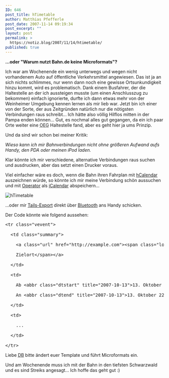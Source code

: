 ```yaml
---
ID: 646
post_title: hTimetable
author: Matthias Pfefferle
post_date: 2007-11-14 09:19:34
post_excerpt: ""
layout: post
permalink: >
  https://notiz.blog/2007/11/14/htimetable/
published: true
---
```

<strong>...oder "Warum nutzt Bahn.de keine Microformats"?</strong>

Ich war am Wochenende ein wenig unterwegs und wegen nicht vorhandenem Auto auf öffentliche Verkehrsmittel angewiesen. Das ist ja an sich nichts schlimmes, nur wenn dann noch eine gewisse Ortsunkundigkeit hinzu kommt, wird es problematisch. Dank einem Busfahrer, der die Haltestelle an der ich aussteigen musste (um einen Anschlusszug zu bekommen) einfach ignorierte, durfte ich dann etwas mehr von der Weinheimer Umgebung kennen lernen als mir lieb war.
Jetzt bin ich einer von der Sorte, der aus Zeitgründen natürlich nur die nötigsten Verbindungen raus schreibt... Ich hätte also völlig Hilflos mitten in der Pampa enden können... Gut, es nochmal alles gut gegangen, da ein ich paar Orte weiter eine <abbr title="Oberrheinische Eisenbahngesellschaft AG">OEG</abbr> Haltestelle fand, aber es geht hier ja ums Prinzip.

Und da sind wir schon bei meiner Kritik:

<em>Wieso kann ich mir Bahnverbindungen nicht ohne größeren Aufwand aufs Handy, den PDA oder meinen iPod laden.</em>

<!--more-->Klar könnte ich mir verschiedene, alternative Verbindungen raus suchen und ausdrucken, aber das setzt einen Drucker voraus.

Viel einfacher wäre es doch, wenn die Bahn ihren Fahrplan mit <a href="http://microformats.org/wiki/hcalendar">hCalendar</a> auszeichnen würde, so könnte ich mir meine Verbindung schön aussuchen und mit <a href="http://www.kaply.com/weblog/operator/">Operator</a> als <a href="http://www.ietf.org/rfc/rfc2445.txt">iCalendar</a> abspeichern...

<img src='http://notiz.blog/wp-content/uploads/2007/11/bild-3.png' alt='hTimetable' />

...oder mir <a href="http://www.johnmckerrell.com/files/tailsexport-0.3.1-jmck2.xpi">Tails-Export</a> direkt über <a href="http://notiz.blog/2007/05/19/microformats-und-bluetooth/">Bluetooth</a> ans Handy schicken.

Der Code könnte wie folgend aussehen:
<pre class="code">
&lt;tr class=&quot;vevent&quot;&gt;<br>
  &lt;td class=&quot;summary&quot;&gt;<br>
    &lt;a class=&quot;url&quot; href=&quot;http://example.com&quot;&gt;&lt;span class=&quot;location&quot;&gt;Abfahrtsort &lt;br /&gt;<br>
    Zielort&lt;/span&gt;&lt;/a&gt;<br>
  &lt;/td&gt;<br>
  &lt;td&gt;<br>
    Ab &lt;abbr class=&quot;dtstart&quot; title=&quot;2007-10-13&quot;&gt;13. Oktober 22:43&lt;/abbr&gt;  &lt;br /&gt;<br>
    An &lt;abbr class=&quot;dtend&quot; title=&quot;2007-10-13&quot;&gt;13. Oktober 22:43&lt;/abbr&gt;<br>
  &lt;/td&gt;<br>
  &lt;td&gt;<br>
    ...<br>
  &lt;/td&gt;<br>
&lt;/tr&gt;
</pre>

Liebe <abbr title="Deutsche Bahn">DB</abbr> bitte ändert euer Template und führt Microformats ein.

Und am Wochenende muss ich mit der Bahn in den tiefsten Schwarzwald und es sind Streiks angesagt... Ich hoffe das geht gut :)